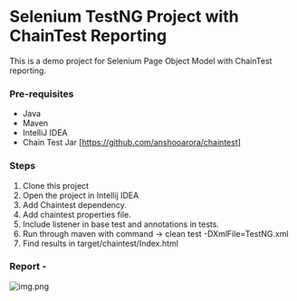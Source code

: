 # Selenium TestNG Project with ChainTest Reporting

This is a demo project for Selenium Page Object Model with ChainTest reporting.

### Pre-requisites
* Java
* Maven
* IntelliJ IDEA
* Chain Test Jar [https://github.com/anshooarora/chaintest]

### Steps
1. Clone this project
2. Open the project in Intellij IDEA
3. Add Chaintest dependency.
4. Add chaintest properties file.
5. Include listener in base test and annotations in tests.
6. Run through maven with command -> clean test -DXmlFile=TestNG.xml
7. Find results in target/chaintest/Index.html

### Report -

![img.png](img.png)
